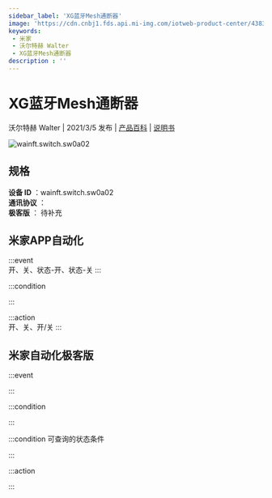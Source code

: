 ```yaml
---
sidebar_label: 'XG蓝牙Mesh通断器'
image: 'https://cdn.cnbj1.fds.api.mi-img.com/iotweb-product-center/43838df2b147296c8ee603e37ca56be7_通断器瑞昱版本168168-v2.png?GalaxyAccessKeyId=AKVGLQWBOVIRQ3XLEW&Expires=9223372036854775807&Signature=6B4XRQyiQtX35U+poyqQomn+qyE='
keywords: 
 - 米家
 - 沃尔特赫 Walter
 - XG蓝牙Mesh通断器
description : ''
---
```

# XG蓝牙Mesh通断器

沃尔特赫 Walter | 2021/3/5 发布 | [产品百科](https://home.mi.com/webapp/content/baike/product/index.html?model=wainft.switch.sw0a02/) | [说明书](https://home.mi.com/views/introduction.html?model=wainft.switch.sw0a02&region=cn)

![wainft.switch.sw0a02](https://cdn.cnbj1.fds.api.mi-img.com/iotweb-product-center/43838df2b147296c8ee603e37ca56be7_通断器瑞昱版本168168-v2.png?GalaxyAccessKeyId=AKVGLQWBOVIRQ3XLEW&Expires=9223372036854775807&Signature=6B4XRQyiQtX35U+poyqQomn+qyE=)

## 规格  
> 
**设备 ID** ：wainft.switch.sw0a02  
**通讯协议** ：  
**极客版**  ： 待补充 


## 米家APP自动化  

:::event  
开、关、状态-开、状态-关
:::

:::condition  

:::

:::action   
开、关、开/关
:::

## 米家自动化极客版  

:::event  

:::

:::condition  

:::

:::condition 可查询的状态条件  

:::

:::action  

:::

        

